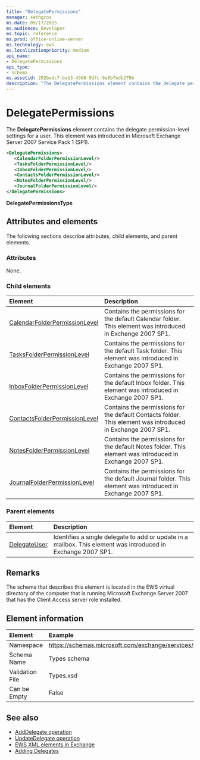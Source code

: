 ```yaml
---
title: "DelegatePermissions"
manager: sethgros
ms.date: 09/17/2015
ms.audience: Developer
ms.topic: reference
ms.prod: office-online-server
ms.technology: ews
ms.localizationpriority: medium
api_name:
- DelegatePermissions
api_type:
- schema
ms.assetid: 292badc7-bab3-4368-9d7c-9a8b7edb279b
description: "The DelegatePermissions element contains the delegate permission-level settings for a user. This element was introduced in Microsoft Exchange Server 2007 Service Pack 1 (SP1)."
---
```


# DelegatePermissions

The **DelegatePermissions** element contains the delegate permission-level settings for a user. This element was introduced in Microsoft Exchange Server 2007 Service Pack 1 (SP1). 
  
```xml
<DelegatePermissions>
   <CalendarFolderPermissionLevel/>
   <TasksFolderPermissionLevel/>
   <InboxFolderPermissionLevel/>
   <ContactsFolderPermissionLevel/>
   <NotesFolderPermissionLevel/>
   <JournalFolderPermissionLevel/>
</DelegatePermissions>
```

**DelegatePermissionsType**

## Attributes and elements

The following sections describe attributes, child elements, and parent elements.
  
### Attributes

None.
  
### Child elements

|**Element**|**Description**|
|:-----|:-----|
|[CalendarFolderPermissionLevel](calendarfolderpermissionlevel.md) <br/> |Contains the permissions for the default Calendar folder. This element was introduced in Exchange 2007 SP1.  <br/> |
|[TasksFolderPermissionLevel](tasksfolderpermissionlevel.md) <br/> |Contains the permissions for the default Task folder. This element was introduced in Exchange 2007 SP1.  <br/> |
|[InboxFolderPermissionLevel](inboxfolderpermissionlevel.md) <br/> |Contains the permissions for the default Inbox folder. This element was introduced in Exchange 2007 SP1.  <br/> |
|[ContactsFolderPermissionLevel](contactsfolderpermissionlevel.md) <br/> |Contains the permissions for the default Contacts folder. This element was introduced in Exchange 2007 SP1.  <br/> |
|[NotesFolderPermissionLevel](notesfolderpermissionlevel.md) <br/> |Contains the permissions for the default Notes folder. This element was introduced in Exchange 2007 SP1.  <br/> |
|[JournalFolderPermissionLevel](journalfolderpermissionlevel.md) <br/> |Contains the permissions for the default Journal folder. This element was introduced in Exchange 2007 SP1.  <br/> |
   
### Parent elements

|**Element**|**Description**|
|:-----|:-----|
|[DelegateUser](delegateuser.md) <br/> |Identifies a single delegate to add or update in a mailbox. This element was introduced in Exchange 2007 SP1.  <br/> |
   
## Remarks

The schema that describes this element is located in the EWS virtual directory of the computer that is running Microsoft Exchange Server 2007 that has the Client Access server role installed.
  
## Element information

| Element | Example |
|:-----|:-----|
|Namespace  <br/> |https://schemas.microsoft.com/exchange/services/2006/types  <br/> |
|Schema Name  <br/> |Types schema  <br/> |
|Validation File  <br/> |Types.xsd  <br/> |
|Can be Empty  <br/> |False  <br/> |
   
## See also

- [AddDelegate operation](adddelegate-operation.md) 
- [UpdateDelegate operation](updatedelegate-operation.md)
- [EWS XML elements in Exchange](ews-xml-elements-in-exchange.md)
- [Adding Delegates](https://msdn.microsoft.com/library/3a744150-66a3-4a13-9433-793603ba5038%28Office.15%29.aspx)

